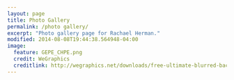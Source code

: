 ```yaml
---
layout: page
title: Photo Gallery
permalink: /photo gallery/
excerpt: "Photo gallery page for Rachael Herman."
modified: 2014-08-08T19:44:38.564948-04:00
image:
  feature: GEPE_CHPE.png
  credit: WeGraphics
  creditlink: http://wegraphics.net/downloads/free-ultimate-blurred-background-pack/
---
```


